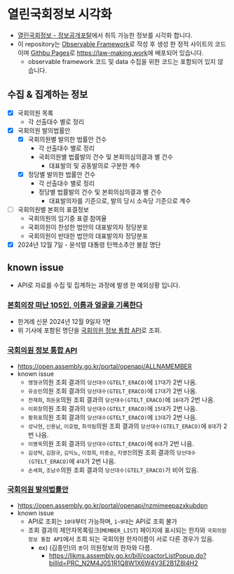 # 열린국회정보 시각화
  - [열린국회정보 - 정보공개포탈](https://open.assembly.go.kr/portal/mainPage.do)에서 취득 가능한 정보를 시각화 합니다.
  - 이 repository는 [Observable Framework](https://observablehq.com/framework/)로 작성 후 생성 한 정적 사이트의 코드이며 [Githbu Pages](https://pages.github.com/)로 <https://law-making.work>에 배포되어 있습니다.
     - observable framework 코드 및 data 수집을 위한 코드는 포함되어 있지 않습니다.

## 수집 & 집계하는 정보
- [x] 국회의원 목록
  - 각 선출대수 별로 정리
- [x] 국회의원 발의법률안
  - [x] 국회의원별 발의한 법률안 건수
    - 각 선출대수 별로 정리
    - 국회의원별 법률발의 건수 및 본회의심의결과 별 건수
      - 대표발의 및 공동발의로 구분한 계수
  - [x] 정당별 발의한 법률안 건수
    - 각 선출대수 별로 정리
    - 정당별 법률발의 건수 및 본회의심의결과 별 건수
      - 대표발의자를 기준으로, 발의 당시 소속당 기준으로 계수
- [ ] 국회의원별 본회의 표결정보
  - 국회의원의 임기중 표결 참여율
  - 국회의원이 찬성한 법안의 대표발의자 정당분포
  - 국회의원이 반대한 법안의 대표발의자 정당분포
- [x] 2024년 12월 7일 - 윤석렬 대통령 탄핵소추안 불참 명단

## known issue
  - API로 자료를 수집 및 집계하는 과정에 발생 한 예외상황 입니다.

### [본회의장 떠난 105인, 이름과 얼굴을 기록한다](https://www.hani.co.kr/arti/politics/politics_general/1171798.html)
  - 한겨례 신문 2024년 12월 9일자 1면
  - 위 기사에 포함된 명단을 [국회의원 정보 통합 API](https://open.assembly.go.kr/portal/data/service/selectAPIServicePage.do/OOWY4R001216HX11439)로 조회.
  
### [국회의원 정보 통합 API](https://open.assembly.go.kr/portal/data/service/selectAPIServicePage.do/OOWY4R001216HX11439)

- <https://open.assembly.go.kr/portal/openapi/ALLNAMEMBER>
- known issue
  - `맹형규`의원 조회 결과의 `당선대수(GTELT_ERACO)`에 `17대`가 2번 나옴.
  - `유승민`의원 조회 결과의 `당선대수(GTELT_ERACO)`에 `17대`가 2번 나옴.
  - `전재희`, `최돈웅`의원 조회 결과의 `당선대수(GTELT_ERACO)`에 `16대`가 2번 나옴.
  - `이회창`의원 조회 결과의 `당선대수(GTELT_ERACO)`에 `15대`가 2번 나음.
  - `황희표`의원 조회 결과의 `당선대수(GTELT_ERACO)`에 `13대`가 2번 나음.
  - `성낙현`, `신용남`, `이호범`, `최석림`의원 조회 결과의 `당선대수(GTELT_ERACO)`에 `8대`가 2번 나음.
  - `이병옥`의원 조회 결과의 `당선대수(GTELT_ERACO)`에 `6대`가 2번 나음.
  - `김성탁`, `김원규`, `김익노`, `이정희`, `이종순`, `지영진`의원 조회 결과의 `당선대수(GTELT_ERACO)`에 `4대`가 2번 나음.
  - `손세희`, `조남수`의원 조회 결과의 `당선대수(GTELT_ERACO)`가 비어 있음.

### [국회의원 발의법률안](https://open.assembly.go.kr/portal/data/service/selectServicePage.do)

- <https://open.assembly.go.kr/portal/openapi/nzmimeepazxkubdpn>
- known issue
  - API로 조회는 `10대`부터 가능하며, `1~9대`는 API로 조회 불가 
  - 조회 결과의 제안자목록링크(`MEMBER_LIST`) 페이지에 표시되는 한자와 `국회의원 정보 통합 API`에서 조회 되는 국회의원 한자이름이 서로 다른 경우가 있음.
    - ex) (김종인)의 `종`이 의원정보의 한자와 다름.
      - <https://likms.assembly.go.kr/bill/coactorListPopup.do?billId=PRC_N2M4J0S1R1Q8W1X6W4V3E2B1Z8I4H2>